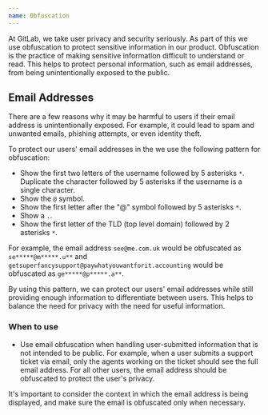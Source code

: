 ```yaml
---
name: Obfuscation
---
```


At GitLab, we take user privacy and security seriously. As part of this we use obfuscation to protect sensitive information in our product. Obfuscation is the practice of making sensitive information difficult to understand or read. This helps to protect personal information, such as email addresses, from being unintentionally exposed to the public.

## Email Addresses

There are a few reasons why it may be harmful to users if their email address is unintentionally exposed. For example, it could lead to spam and unwanted emails, phishing attempts, or even identity theft.

To protect our users' email addresses in the we use the following pattern for obfuscation:

- Show the first two letters of the username followed by 5 asterisks `*`. Duplicate the character followed by 5 asterisks if the username is a single character.
- Show the `@` symbol.
- Show the first letter after the "@" symbol followed by 5 asterisks `*`.
- Show a `.`.
- Show the first letter of the TLD (top level domain) followed by 2 asterisks `*`.

For example, the email address `see@me.com.uk` would be obfuscated as `se*****@m*****.u**` and `getsuperfancysupport@paywhatyouwantforit.accounting` would be obfuscated as `ge*****@p*****.a**`.

By using this pattern, we can protect our users' email addresses while still providing enough information to differentiate between users. This helps to balance the need for privacy with the need for useful information.

### When to use

- Use email obfuscation when handling user-submitted information that is not intended to be public. For example, when a user submits a support ticket via email, only the agents working on the ticket should see the full email address. For all other users, the email address should be obfuscated to protect the user's privacy.

It's important to consider the context in which the email address is being displayed, and make sure the email is obfuscated only when necessary.
